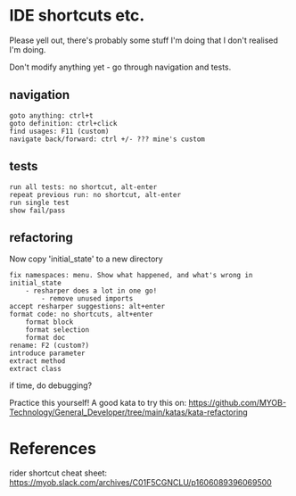 # IDE shortcuts etc.

Please yell out, there's probably some stuff I'm doing that I don't realised I'm
doing.

Don't modify anything yet - go through navigation and tests.

## navigation
    goto anything: ctrl+t
    goto definition: ctrl+click
    find usages: F11 (custom)
    navigate back/forward: ctrl +/- ??? mine's custom

## tests
    run all tests: no shortcut, alt-enter
    repeat previous run: no shortcut, alt-enter
    run single test
    show fail/pass


## refactoring

Now copy 'initial_state' to a new directory

    fix namespaces: menu. Show what happened, and what's wrong in initial_state
        - resharper does a lot in one go!
            - remove unused imports
    accept resharper suggestions: alt+enter
    format code: no shortcuts, alt+enter
        format block
        format selection
        format doc
    rename: F2 (custom?)
    introduce parameter
    extract method
    extract class

if time, do debugging?


Practice this yourself! A good kata to try this on:
https://github.com/MYOB-Technology/General_Developer/tree/main/katas/kata-refactoring


# References

rider shortcut cheat sheet: https://myob.slack.com/archives/C01F5CGNCLU/p1606089396069500
